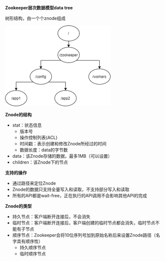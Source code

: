 **Zookeeper层次数据模型data tree**

树形结构，由一个个znode组成

![1](../0.图片/p\Zookeeper数据结构.png)

**Znode的结构**

* stat：状态信息
  * 版本号
  * 操作控制列表(ACL)
  * 时间戳：表示创建和修改Znode所经过的时间
  * 数据长度：data的字节数
* data：该Znode存储的数据，最多1MB（可以设置）
* children：该Znode下的节点



**支持的操作**

* 通过路径来定位Znode
* Znode的数据只支持全量写入和读取，不支持部分写入和读取
* 所有的API都是wait-free，正在执行的API调用不会影响其他API的完成



**Znode的类型**

* 持久节点：客户端断开连接后，不会消失
* 临时节点：客户端断开连接后，客户端创建的临时节点都会消失，临时节点不能有子节点
* 顺序节点：Zookeeper会将10位序列号加到原始名称后来设置Znode路径（名字具有顺序性）
  * 持久顺序节点
  * 临时顺序节点